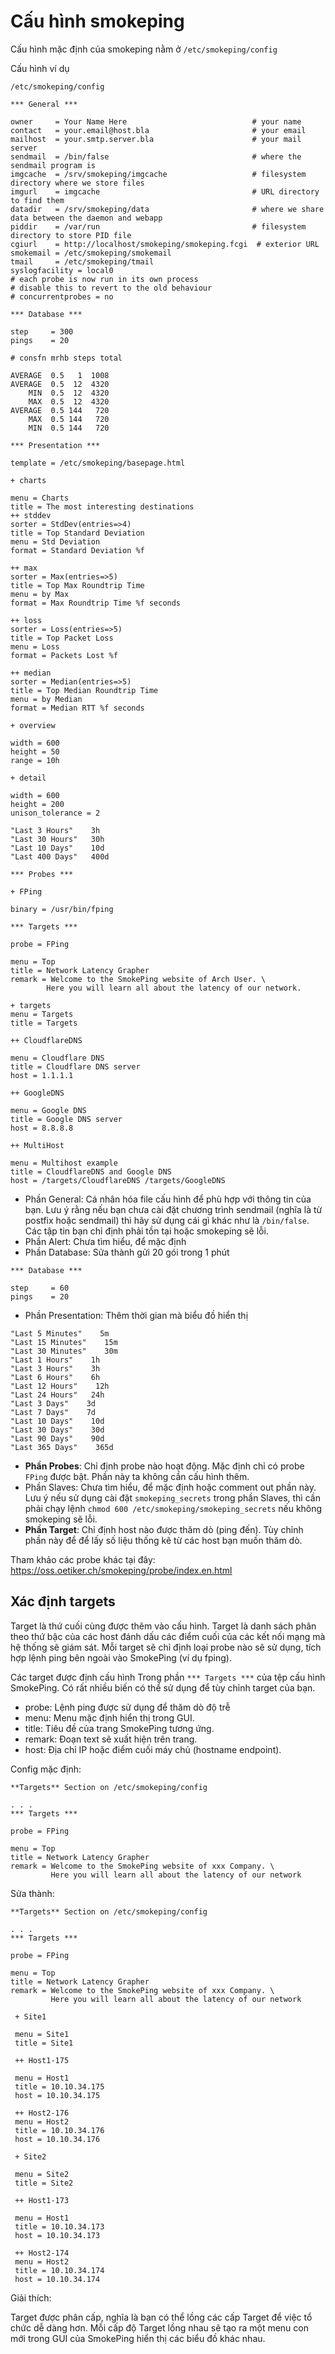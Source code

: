 # Cấu hình smokeping

Cấu hình mặc định của smokeping nằm ở `/etc/smokeping/config`

Cấu hình ví dụ

`/etc/smokeping/config`

    *** General ***

    owner     = Your Name Here                            # your name
    contact   = your.email@host.bla                       # your email
    mailhost  = your.smtp.server.bla                      # your mail server
    sendmail  = /bin/false                                # where the sendmail program is
    imgcache  = /srv/smokeping/imgcache                   # filesystem directory where we store files
    imgurl    = imgcache                                  # URL directory to find them
    datadir   = /srv/smokeping/data                       # where we share data between the daemon and webapp
    piddir    = /var/run                                  # filesystem directory to store PID file
    cgiurl    = http://localhost/smokeping/smokeping.fcgi  # exterior URL
    smokemail = /etc/smokeping/smokemail   
    tmail     = /etc/smokeping/tmail
    syslogfacility = local0
    # each probe is now run in its own process
    # disable this to revert to the old behaviour
    # concurrentprobes = no

    *** Database ***

    step     = 300
    pings    = 20

    # consfn mrhb steps total

    AVERAGE  0.5   1  1008
    AVERAGE  0.5  12  4320
        MIN  0.5  12  4320
        MAX  0.5  12  4320
    AVERAGE  0.5 144   720
        MAX  0.5 144   720
        MIN  0.5 144   720

    *** Presentation ***

    template = /etc/smokeping/basepage.html

    + charts

    menu = Charts
    title = The most interesting destinations
    ++ stddev
    sorter = StdDev(entries=>4)
    title = Top Standard Deviation
    menu = Std Deviation
    format = Standard Deviation %f

    ++ max
    sorter = Max(entries=>5)
    title = Top Max Roundtrip Time
    menu = by Max
    format = Max Roundtrip Time %f seconds

    ++ loss
    sorter = Loss(entries=>5)
    title = Top Packet Loss
    menu = Loss
    format = Packets Lost %f

    ++ median
    sorter = Median(entries=>5)
    title = Top Median Roundtrip Time
    menu = by Median
    format = Median RTT %f seconds

    + overview 

    width = 600
    height = 50
    range = 10h

    + detail

    width = 600
    height = 200
    unison_tolerance = 2

    "Last 3 Hours"    3h
    "Last 30 Hours"   30h
    "Last 10 Days"    10d
    "Last 400 Days"   400d

    *** Probes ***

    + FPing

    binary = /usr/bin/fping

    *** Targets ***

    probe = FPing

    menu = Top
    title = Network Latency Grapher
    remark = Welcome to the SmokePing website of Arch User. \
            Here you will learn all about the latency of our network.

    + targets
    menu = Targets
    title = Targets

    ++ CloudflareDNS
    
    menu = Cloudflare DNS
    title = Cloudflare DNS server
    host = 1.1.1.1

    ++ GoogleDNS

    menu = Google DNS
    title = Google DNS server
    host = 8.8.8.8

    ++ MultiHost

    menu = Multihost example
    title = CloudflareDNS and Google DNS
    host = /targets/CloudflareDNS /targets/GoogleDNS

- Phần General: Cá nhân hóa file cấu hình để phù hợp với thông tin của bạn. Lưu ý rằng nếu bạn chưa cài đặt chương trình sendmail (nghĩa là từ postfix hoặc sendmail) thì hãy sử dụng cái gì khác như là `/bin/false`. Các tập tin bạn chỉ định phải tồn tại hoặc smokeping sẽ lỗi.
- Phần Alert: Chưa tìm hiểu, để mặc định
- Phần Database: Sửa thành gửi 20 gói trong 1 phút

```
*** Database ***

step     = 60
pings    = 20
```

- Phần Presentation: Thêm thời gian mà biểu đồ hiển thị

```
"Last 5 Minutes"    5m
"Last 15 Minutes"    15m
"Last 30 Minutes"    30m
"Last 1 Hours"    1h
"Last 3 Hours"    3h
"Last 6 Hours"    6h
"Last 12 Hours"    12h
"Last 24 Hours"   24h
"Last 3 Days"    3d
"Last 7 Days"    7d
"Last 10 Days"    10d
"Last 30 Days"    30d
"Last 90 Days"    90d
"Last 365 Days"    365d
```

- **Phần Probes**: Chỉ định probe nào hoạt động. Mặc định chỉ có probe `FPing` được bật. Phần này ta không cần cấu hình thêm.
- Phần Slaves: Chưa tìm hiểu, để mặc định hoặc comment out phần này. Lưu ý nếu sử dụng cài đặt `smokeping_secrets` trong phần Slaves, thì cần phải chạy lệnh `chmod 600 /etc/smokeping/smokeping_secrets` nếu không smokeping sẽ lỗi.
- **Phần Target**: Chỉ định host nào được thăm dò (ping đến). Tùy chỉnh phần này để để lấy số liệu thống kê từ các host bạn muốn thăm dò.

Tham khảo các probe khác tại đây: https://oss.oetiker.ch/smokeping/probe/index.en.html

## Xác định targets

Target là thứ cuối cùng được thêm vào cấu hình. Target là danh sách phân theo thứ bậc của các host đánh dấu các điểm cuối của các kết nối mạng mà hệ thống sẽ giám sát. Mỗi target sẽ chỉ định loại probe nào sẽ sử dụng, tích hợp lệnh ping bên ngoài vào SmokePing (ví dụ fping).

Các target được định cấu hình Trong phần `*** Targets ***` của tệp cấu hình SmokePing. Có rất nhiều biến có thể sử dụng để tùy chỉnh target của bạn. 

- probe: Lệnh ping được sử dụng để thăm dò độ trễ
- menu: Menu mặc định hiển thị trong GUI.
- title: Tiêu đề của trang SmokePing tương ứng.
- remark: Đoạn text sẽ xuất hiện trên trang.
- host: Địa chỉ IP hoặc điểm cuối máy chủ (hostname endpoint).

Config mặc định:

`**Targets** Section on /etc/smokeping/config`

```
. . .
*** Targets ***

probe = FPing

menu = Top
title = Network Latency Grapher
remark = Welcome to the SmokePing website of xxx Company. \
         Here you will learn all about the latency of our network
```

Sửa thành:

`**Targets** Section on /etc/smokeping/config`

```
. . .
*** Targets ***

probe = FPing

menu = Top
title = Network Latency Grapher
remark = Welcome to the SmokePing website of xxx Company. \
         Here you will learn all about the latency of our network

 + Site1

 menu = Site1
 title = Site1

 ++ Host1-175

 menu = Host1
 title = 10.10.34.175
 host = 10.10.34.175

 ++ Host2-176
 menu = Host2
 title = 10.10.34.176
 host = 10.10.34.176

 + Site2

 menu = Site2
 title = Site2

 ++ Host1-173

 menu = Host1
 title = 10.10.34.173
 host = 10.10.34.173

 ++ Host2-174
 menu = Host2
 title = 10.10.34.174
 host = 10.10.34.174

```

Giải thích:

Target được phân cấp, nghĩa là bạn có thể lồng các cấp Target để việc tổ chức dễ dàng hơn. Mỗi cấp độ Target lồng nhau sẽ tạo ra một menu con mới trong GUI của SmokePing hiển thị các biểu đồ khác nhau.

